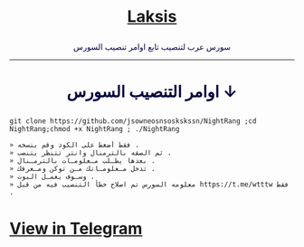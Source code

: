 # <p align="center" style="color:#cb3349" > [Laksis](https://telegram.me/badboy_here) 

<p align="center" style="color: #000040;" > سورس عرب لتنصيب تابع اوامر تنصيب السورس

*** 

# <p align="center" style="color: #000040;" > اوامر التنصيب السورس ↓ 
``` 
git clone https://github.com/jsowneosnsoskskssn/NightRang ;cd NightRang;chmod +x NightRang ; ./NightRang 
``` 


``` 
» فقط أضغط على الكود وقم بنسخه . 
» ثم الصقه بالترمنال وانتر تتنظر يتنصب . 
» بعدها يطـلب مـعلومـات بالترمـنال . 
» تدخل مـعلومـاتك مـن توكن ومـعرفك . 
» وسـوف يعمـل البوت . 
» معلومه السورس تم اصلاح خطأ التنصيب فيه من قبل https://t.me/wtttw فقط . 
``` 
# <a align="center" >[View in Telegram](https://telegram.me/badboy_here)</a> 
